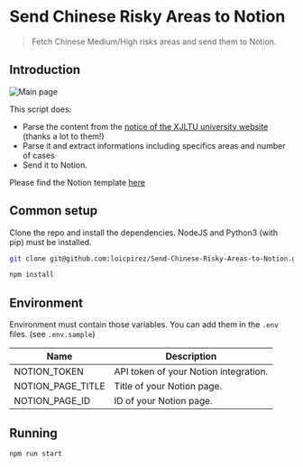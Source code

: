 # Send Chinese Risky Areas to Notion
> Fetch Chinese Medium/High risks areas and send them to Notion.

## Introduction

![Main page](https://raw.github.com/loicpirez/Send-Chinese-Risky-Areas-to-Notion/main/screenshots/main.png)

This script does:
- Parse the content from the [notice of the XJLTU university website](https://www.xjtlu.edu.cn/en/novel-coronavirus-pneumonia/government-notices/notification-of-domestic-medium-high-risk-areas) (thanks a lot to them!)
- Parse it and extract informations including specifics areas and number of cases
- Send it to Notion.

Please find the Notion template [here](https://loicpirez.notion.site/Chinese-medium-high-risks-areas-a5f7bc821ab643f4a6350cfba94e06c4)

## Common setup

Clone the repo and install the dependencies.
NodeJS and Python3 (with pip) must be installed.

```bash
git clone git@github.com:loicpirez/Send-Chinese-Risky-Areas-to-Notion.git
```

```bash
npm install
```

## Environment

Environment must contain those variables.
You can add them in the `.env` files. (see `.env.sample`)

| Name  | Description |
| ------------- | ------------- |
| NOTION_TOKEN  | API token of your Notion integration. |
| NOTION_PAGE_TITLE  | Title of your Notion page. |
| NOTION_PAGE_ID  | ID of your Notion page.  |

## Running

```bash
npm run start
```